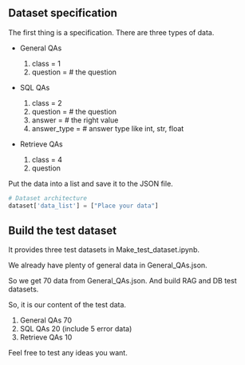 
## Dataset specification

The first thing is a specification.
There are three types of data.

- General QAs 
    1. class = 1
    2. question = # the question

- SQL QAs
    1. class = 2
    2. question = # the question
    3. answer = # the right value
    4. answer_type = # answer type like int, str, float

- Retrieve QAs
    1. class = 4
    2. question

Put the data into a list and save it to the JSON file.

```python
# Dataset architecture
dataset['data_list'] = ["Place your data"]
```

## Build the test dataset
It provides three test datasets in Make_test_dataset.ipynb.

We already have plenty of general data in General_QAs.json.

So we get 70 data from General_QAs.json. And build RAG and DB test datasets.

So, it is our content of the test data.
1. General QAs 70
2. SQL QAs 20 (include 5 error data)
3. Retrieve QAs 10

Feel free to test any ideas you want.
